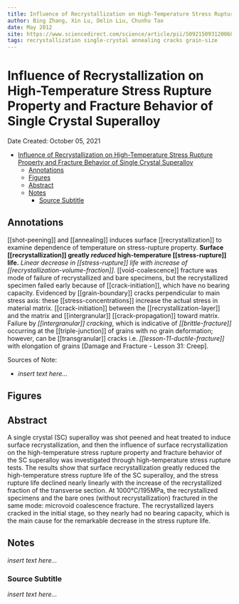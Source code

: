 ```yaml
---
title: Influence of Recrystallization on High-Temperature Stress Rupture Property and Fracture Behavior of Single Crystal Superalloy
author: Bing Zhang, Xin Lu, Delin Liu, Chunhu Tao
date: May 2012
site: https://www.sciencedirect.com/science/article/pii/S092150931200682X
tags: recrystallization single-crystal annealing cracks grain-size
---
```

<script type="text/javascript"
        src="https://cdnjs.cloudflare.com/ajax/libs/mathjax/2.7.0/MathJax.js?config=TeX-AMS_CHTML">
</script>
<script type="text/x-mathjax-config">
	MathJax.Ajax.config.path["Extra"] = "https://jmanthony3.github.io/Codes/MathJax/extensions/TeX",
	MathJax.Hub.Config({
		TeX: {
			equationNumbers: {
				autoNumber: "AMS"
			},
			extensions: [
				"[Extra]/Taylor.js",
				"[Extra]/NumericalMethods.js"
			]
		},
		tex2jax: {
			inlineMath: [["$", "$"], ["\\(", "\\)"]],
			blockMath: [["$$", "$$"], ["\\[", "\\]"]],
		},
});
</script>
<!-- %%%%%%%% Document Metadata %%%%%%%% -->
# Influence of Recrystallization on High-Temperature Stress Rupture Property and Fracture Behavior of Single Crystal Superalloy

Date Created: October 05, 2021

- [Influence of Recrystallization on High-Temperature Stress Rupture Property and Fracture Behavior of Single Crystal Superalloy](#influence-of-recrystallization-on-high-temperature-stress-rupture-property-and-fracture-behavior-of-single-crystal-superalloy)
	- [Annotations](#annotations)
	- [Figures](#figures)
	- [Abstract](#abstract)
	- [Notes](#notes)
		- [Source Subtitle](#source-subtitle)
<!-- %%%%%%%%%%%%%%%%%%%%%%%%%%%%%% -->





<!-- START WRITING BELOW -->





<!-- %%%%%%%%%%%%%%%%%%%%%%%%%%%%%% -->
## Annotations
[[shot-peening]] and [[annealing]] induces surface [[recrystallization]] to examine dependence of temperature on stress-rupture property. **Surface [[recrystallization]] greatly *reduced* high-temperature [[stress-rupture]] life.** *Linear decrease in [[stress-rupture]] life with increase of [[recrystallization-volume-fraction]].* [[void-coalescence]] fracture was mode of failure of recrystallized and bare specimens, but the recrystallized specimen failed early because of [[crack-initiation]], which have no bearing capacity. Evidenced by [[grain-boundary]] cracks perpendicular to main stress axis: these [[stress-concentrations]] increase the actual stress in material matrix. [[crack-initiation]] between the [[recrystallization-layer]] and the matrix and [[intergranular]] [[crack-propagation]] toward matrix. Failure by *[[intergranular]] cracking*, which is indicative of *[[brittle-fracture]]* occurring at the [[triple-junction]] of grains with no grain deformation; however, can be [[transgranular]] cracks i.e. *[[lesson-11-ductile-fracture]]* with elongation of grains [Damage and Fracture - Lesson 31: Creep].

Sources of Note:
- *insert text here$\dots$*

## Figures

## Abstract
A single crystal (SC) superalloy was shot peened and heat treated to induce surface recrystallization, and then the influence of surface recrystallization on the high-temperature stress rupture property and fracture behavior of the SC superalloy was investigated through high-temperature stress rupture tests. The results show that surface recrystallization greatly reduced the high-temperature stress rupture life of the SC superalloy, and the stress rupture life declined nearly linearly with the increase of the recrystallized fraction of the transverse section. At 1000°C/195MPa, the recrystallized specimens and the bare ones (without recrystallization) fractured in the same mode: microvoid coalescence fracture. The recrystallized layers cracked in the initial stage, so they nearly had no bearing capacity, which is the main cause for the remarkable decrease in the stress rupture life.

## Notes
*insert text here$\dots$*

### Source Subtitle
*insert text here$\dots$*
<!-- %%%%%%%%%%%%%%%%%%%%%%%%%%%%%% -->





<!-- %%%%%%%% End Document %%%%%%%% -->